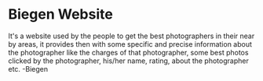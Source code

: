 # Biegen Website
It's a website used by the people to get the best photographers in their near by areas, it provides then with some specific and precise information about the photographer like the charges of that photographer, some best photos clicked by the photographer, his/her name, rating, about the photographer etc. 
-Biegen
